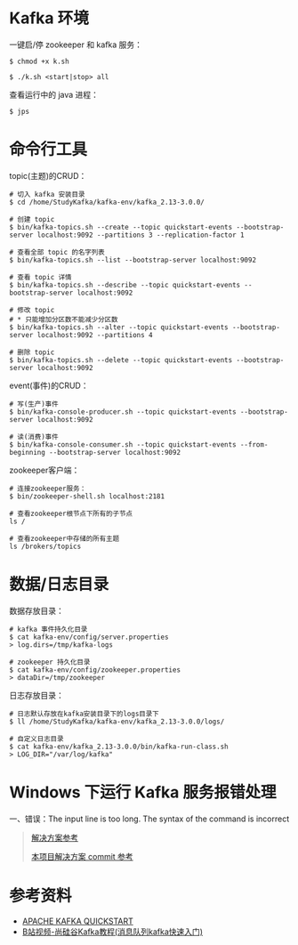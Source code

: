 # Kafka 环境

一键启/停 zookeeper 和 kafka 服务：

```shell
$ chmod +x k.sh

$ ./k.sh <start|stop> all
```

查看运行中的 java 进程：

```shell
$ jps
```

# 命令行工具

topic(主题)的CRUD：

```shell
# 切入 kafka 安装目录
$ cd /home/StudyKafka/kafka-env/kafka_2.13-3.0.0/

# 创建 topic
$ bin/kafka-topics.sh --create --topic quickstart-events --bootstrap-server localhost:9092 --partitions 3 --replication-factor 1

# 查看全部 topic 的名字列表
$ bin/kafka-topics.sh --list --bootstrap-server localhost:9092

# 查看 topic 详情
$ bin/kafka-topics.sh --describe --topic quickstart-events --bootstrap-server localhost:9092

# 修改 topic
# * 只能增加分区数不能减少分区数
$ bin/kafka-topics.sh --alter --topic quickstart-events --bootstrap-server localhost:9092 --partitions 4

# 删除 topic
$ bin/kafka-topics.sh --delete --topic quickstart-events --bootstrap-server localhost:9092 
```

event(事件)的CRUD：
```shell
# 写(生产)事件
$ bin/kafka-console-producer.sh --topic quickstart-events --bootstrap-server localhost:9092

# 读(消费)事件
$ bin/kafka-console-consumer.sh --topic quickstart-events --from-beginning --bootstrap-server localhost:9092
```

zookeeper客户端：
```shell
# 连接zookeeper服务：
$ bin/zookeeper-shell.sh localhost:2181

# 查看zookeeper根节点下所有的子节点
ls /

# 查看zookeeper中存储的所有主题
ls /brokers/topics
```

# 数据/日志目录

数据存放目录：
```shell
# kafka 事件持久化目录
$ cat kafka-env/config/server.properties
> log.dirs=/tmp/kafka-logs

# zookeeper 持久化目录
$ cat kafka-env/config/zookeeper.properties
> dataDir=/tmp/zookeeper
```

日志存放目录：
```shell
# 日志默认存放在kafka安装目录下的logs目录下
$ ll /home/StudyKafka/kafka-env/kafka_2.13-3.0.0/logs/

# 自定义日志目录
$ cat kafka-env/kafka_2.13-3.0.0/bin/kafka-run-class.sh
> LOG_DIR="/var/log/kafka"
```

# Windows 下运行 Kafka 服务报错处理

一、错误：The input line is too long. The syntax of the command is incorrect
> [解决方案参考](https://narayanatutorial.com/jms/apache-kafka/the-input-line-is-too-long-the-syntax-of-the-command-is-incorrect)
> 
> [本项目解决方案 commit 参考](https://github.com/SparkLee/StudyKafka/commit/a390ce75566919f608926eb1194eb28f0ba96075)

# 参考资料

- [APACHE KAFKA QUICKSTART](http://kafka.apache.org/quickstart)
- [B站视频-尚硅谷Kafka教程(消息队列kafka快速入门)](https://www.bilibili.com/video/BV1a4411B7V9)